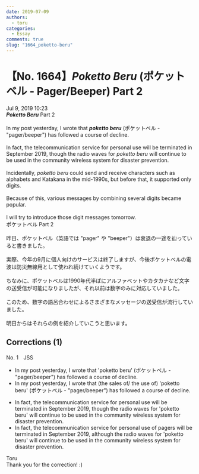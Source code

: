 ```yaml
---
date: 2019-07-09
authors:
  - toru
categories:
  - Essay
comments: true
slug: "1664_poketto-beru"
---
```


# 【No. 1664】<strong><em>Poketto Beru</strong></em> (ポケットベル - Pager/Beeper) Part 2
<div class="date">Jul 9, 2019 10:23</div>
<div id="post"><div id="body_show_ori">
<strong><em>Poketto Beru</strong></em> Part 2<br/><br/>In my post yesterday, I wrote that <strong><em>poketto beru</em></strong> (ポケットベル - "pager/beeper") has followed a course of decline.<br/><br/>In fact, the telecommunication service for personal use will be terminated in September 2019, though the radio waves for <em>poketto beru</em> will continue to be used in the community wireless system for disaster prevention.<br/><br/>Incidentally, <em>poketto beru</em> could send and receive characters such as alphabets and Katakana in the mid-1990s, but before that, it supported only digits.<br/><br/>Because of this, various messages by combining several digits became popular.<br/><br/>I will try to introduce those digit messages tomorrow.
</div></div>

<!-- more -->

<div id="post_ja"><div id="body_show_mo">
ポケットベル Part 2<br/><br/>昨日、ポケットベル（英語では "pager" や "beeper"）は衰退の一途を辿っていると書きました。<br/><br/>実際、今年の9月に個人向けのサービスは終了しますが、今後ポケットベルの電波は防災無線用として使われ続けていくようです。<br/><br/>ちなみに、ポケットベルは1990年代半ばにアルファベットやカタカナなど文字の送受信が可能になりましたが、それ以前は数字のみに対応していました。<br/><br/>このため、数字の語呂合わせによるさまざまなメッセージの送受信が流行していました。<br/><br/>明日からはそれらの例を紹介していこうと思います。
</div></div>

## Corrections (1)
<div id="block"><div class="first_name"> No. 1　<span class="just_name">JSS</span></div><div id="block2">
<ul class="correction_field">
<li class="incorrect">In my post yesterday, I wrote that 'poketto beru' (ポケットベル - "pager/beeper") has followed a course of decline.</li>
<li class="corrected correct">
In my post yesterday, I wrote that <span class="f_red">(the sales of/ the use of) </span>'poketto beru' (ポケットベル - "pager/beeper") has<span class="sline"> followed a course of</span> decline.
</li>
</ul>
<ul class="correction_field">
<li class="incorrect">In fact, the telecommunication service for personal use will be terminated in September 2019, though the radio waves for 'poketto beru' will continue to be used in the community wireless system for disaster prevention.</li>
<li class="corrected correct">
In fact, the telecommunication service for personal use <span class="f_red">of pagers </span>will be terminated in September 2019, <span class="f_red">al</span>though the radio waves for 'poketto beru' will continue to be used in the community wireless system for disaster prevention.
</li>
</ul>
</div><div class="name"><span class="just_name">Toru</span><br>
Thank you for the correction! :)
</div>
</div>
